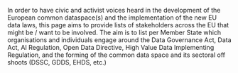 In order to have civic and activist voices heard in the development of the European common dataspace(s) and the implementation of the new EU data laws, this page aims to provide lists of stakeholders across the EU that might be / want to be involved.
The aim is to list per Member State which organisations and individuals engage around the Data Governance Act, Data Act, AI Regulation, Open Data Directive, High Value Data Implementing Regulation, and the forming of the common data space and its sectoral off shoots (DSSC, GDDS, EHDS, etc.)
